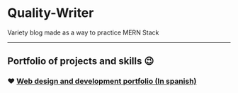 # Quality-Writer
Variety blog made as a way to practice MERN Stack
___
## Portfolio of projects and skills :wink:
### :heart: [Web design and development portfolio (In spanish)](https://bit.ly/hernanreiq)